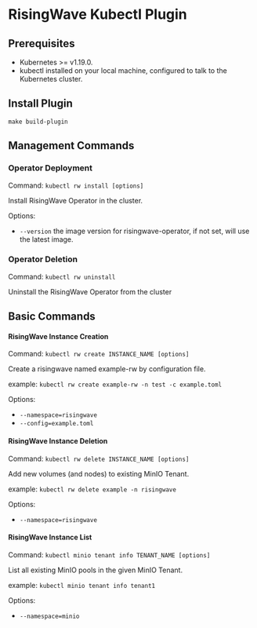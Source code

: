 # RisingWave Kubectl Plugin

## Prerequisites

- Kubernetes >= v1.19.0.
- kubectl installed on your local machine, configured to talk to the Kubernetes cluster.

## Install Plugin

```shell
make build-plugin
```

## Management Commands

### Operator Deployment

Command: `kubectl rw install [options]`

Install RisingWave Operator in the cluster.

Options:

- `--version` the image version for risingwave-operator, if not set, will use the latest image.


### Operator Deletion
Command: `kubectl rw uninstall`

Uninstall the RisingWave Operator from the cluster

## Basic Commands

#### RisingWave Instance Creation

Command: `kubectl rw create INSTANCE_NAME [options]`

Create a risingwave named example-rw by configuration file.

example: `kubectl rw create example-rw -n test -c example.toml`

Options:

- `--namespace=risingwave`
- `--config=example.toml`

#### RisingWave Instance Deletion

Command: `kubectl rw delete INSTANCE_NAME [options]`

Add new volumes (and nodes) to existing MinIO Tenant.

example: `kubectl rw delete example -n risingwave`

Options:

- `--namespace=risingwave`

#### RisingWave Instance List

Command: `kubectl minio tenant info TENANT_NAME [options]`

List all existing MinIO pools in the given MinIO Tenant.

example: `kubectl minio tenant info tenant1`

Options:

- `--namespace=minio`
